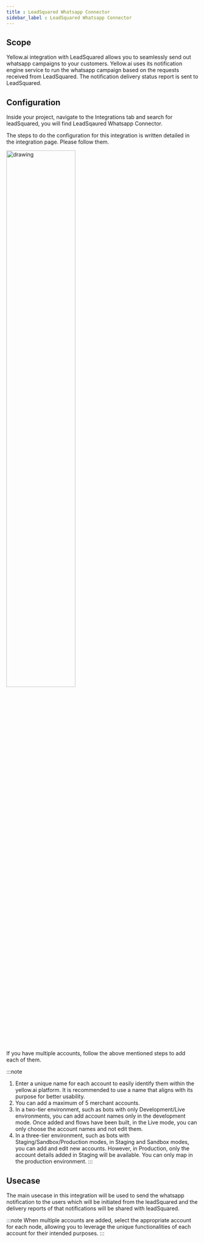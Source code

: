 ```yaml
---
title : LeadSquared Whatsapp Connector
sidebar_label : LeadSquared Whatsapp Connector
---
```

## Scope

Yellow.ai integration with LeadSquared allows you to seamlessly send out whatsapp campaigns to your customers. Yellow.ai uses its notification engine service to run the whatsapp campaign based on the requests received from LeadSquared. The notification delivery status report is sent to LeadSquared.


## Configuration

Inside your project, navigate to the Integrations tab and search for leadSquared, you will find LeadSqaured Whatsapp Connector.

The steps to do the configuration for this integration is written detailed in the integration page. Please follow them.

<img src="https://cdn.yellowmessenger.com/5LB99IhmabBR1651833988749.png" alt="drawing" width="60%"/>

If you have multiple accounts, follow the above mentioned steps to add each of them.

:::note
1. Enter a unique name for each account to easily identify them within the yellow.ai platform. It is recommended to use a name that aligns with its purpose for better usability. 
2. You can add a maximum of 5 merchant accounts.
3. In a two-tier environment, such as bots with only Development/Live environments, you can add account names only in the development mode. Once added and flows have been built, in the Live mode, you can only choose the account names and not edit them.
4. In a three-tier environment, such as bots with Staging/Sandbox/Production modes, in Staging and Sandbox modes, you can add and edit new accounts. However, in Production, only the account details added in Staging will be available. You can only map in the production environment.
:::

## Usecase

The main usecase in this integration will be used to send the whatsapp notification to the users which will be initiated from the leadSquared and the delivery reports of that notifications will be shared with leadSquared. 

:::note
When multiple accounts are added, select the appropriate account for each node, allowing you to leverage the unique functionalities of each account for their intended purposes.
:::